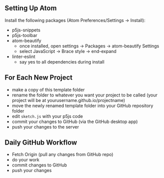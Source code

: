 ## Setting Up Atom

Install the following packages (Atom Preferences/Settings -> Install):
- p5js-snippets
- p5js-toolbar
- atom-beautify 
  - once installed, open settings -> Packages -> atom-beautify Settings
  - select JavaScript -> Brace style -> end-expand
- linter-eslint 
  - say yes to all dependencies during install

## For Each New Project

- make a copy of this template folder
- rename the folder to whatever you want your project to be called (your project will be at yourusername.github.io/projectname)
- move the newly renamed template folder into your GitHub repository folder
- edit `sketch.js` with your p5js code
- commit your changes to GitHub (via the GitHub desktop app)
- push your changes to the server

## Daily GitHub Workflow

- Fetch Origin (pull any changes from GitHub repo)
- do your work
- commit changes to GitHub
- push your changes
